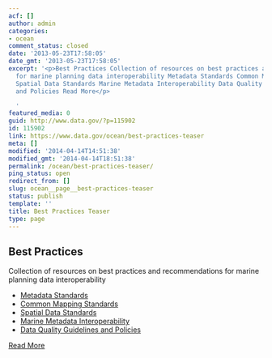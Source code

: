 ```yaml
---
acf: []
author: admin
categories:
- ocean
comment_status: closed
date: '2013-05-23T17:58:05'
date_gmt: '2013-05-23T17:58:05'
excerpt: '<p>Best Practices Collection of resources on best practices and recommendations
  for marine planning data interoperability Metadata Standards Common Mapping Standards
  Spatial Data Standards Marine Metadata Interoperability Data Quality Guidelines
  and Policies Read More</p>

  '
featured_media: 0
guid: http://www.data.gov/?p=115902
id: 115902
link: https://www.data.gov/ocean/best-practices-teaser
meta: []
modified: '2014-04-14T14:51:38'
modified_gmt: '2014-04-14T18:51:38'
permalink: /ocean/best-practices-teaser/
ping_status: open
redirect_from: []
slug: ocean__page__best-practices-teaser
status: publish
template: ''
title: Best Practices Teaser
type: page
---
```


Best Practices
--------------


Collection of resources on best practices and recommendations for marine planning data interoperability


* [Metadata Standards](http://www.data.gov/ocean/page/best-practices#standards)
* [Common Mapping Standards](http://www.data.gov/ocean/page/best-practices#mapping)
* [Spatial Data Standards](http://www.data.gov/ocean/page/best-practices#spatial)
* [Marine Metadata Interoperability](http://www.data.gov/ocean/page/best-practices#interoperability)
* [Data Quality Guidelines and Policies](http://www.data.gov/ocean/page/best-practices#quality)


[Read More](/ocean/page/best-practices)



